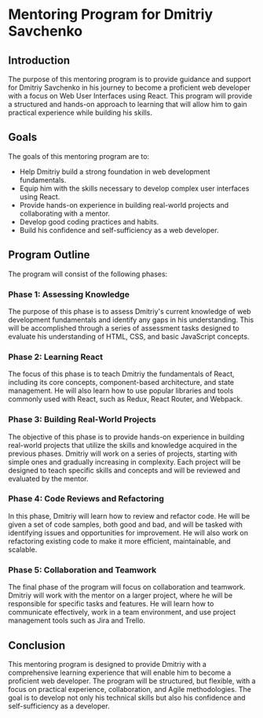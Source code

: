 # Mentoring Program for Dmitriy Savchenko

## Introduction
The purpose of this mentoring program is to provide guidance and support for Dmitriy Savchenko in his journey to become a proficient web developer with a focus on Web User Interfaces using React. This program will provide a structured and hands-on approach to learning that will allow him to gain practical experience while building his skills.

## Goals
The goals of this mentoring program are to:
- Help Dmitriy build a strong foundation in web development fundamentals.
- Equip him with the skills necessary to develop complex user interfaces using React.
- Provide hands-on experience in building real-world projects and collaborating with a mentor.
- Develop good coding practices and habits.
- Build his confidence and self-sufficiency as a web developer.

## Program Outline
The program will consist of the following phases:

### Phase 1: Assessing Knowledge
The purpose of this phase is to assess Dmitriy's current knowledge of web development fundamentals and identify any gaps in his understanding. This will be accomplished through a series of assessment tasks designed to evaluate his understanding of HTML, CSS, and basic JavaScript concepts.

### Phase 2: Learning React
The focus of this phase is to teach Dmitriy the fundamentals of React, including its core concepts, component-based architecture, and state management. He will also learn how to use popular libraries and tools commonly used with React, such as Redux, React Router, and Webpack.

### Phase 3: Building Real-World Projects
The objective of this phase is to provide hands-on experience in building real-world projects that utilize the skills and knowledge acquired in the previous phases. Dmitriy will work on a series of projects, starting with simple ones and gradually increasing in complexity. Each project will be designed to teach specific skills and concepts and will be reviewed and evaluated by the mentor.

### Phase 4: Code Reviews and Refactoring
In this phase, Dmitriy will learn how to review and refactor code. He will be given a set of code samples, both good and bad, and will be tasked with identifying issues and opportunities for improvement. He will also work on refactoring existing code to make it more efficient, maintainable, and scalable.

### Phase 5: Collaboration and Teamwork
The final phase of the program will focus on collaboration and teamwork. Dmitriy will work with the mentor on a larger project, where he will be responsible for specific tasks and features. He will learn how to communicate effectively, work in a team environment, and use project management tools such as Jira and Trello.

## Conclusion
This mentoring program is designed to provide Dmitriy with a comprehensive learning experience that will enable him to become a proficient web developer. The program will be structured, but flexible, with a focus on practical experience, collaboration, and Agile methodologies. The goal is to develop not only his technical skills but also his confidence and self-sufficiency as a developer.
